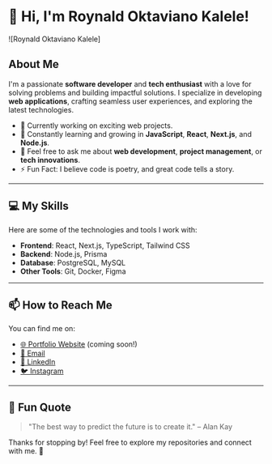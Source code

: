 # 👋 Hi, I'm Roynald Oktaviano Kalele!

![Roynald Oktaviano Kalele]

## About Me
I'm a passionate **software developer** and **tech enthusiast** with a love for solving problems and building impactful solutions. I specialize in developing **web applications**, crafting seamless user experiences, and exploring the latest technologies.

- 🔭 Currently working on exciting web projects.
- 🌱 Constantly learning and growing in **JavaScript**, **React**, **Next.js**, and **Node.js**.
- 💬 Feel free to ask me about **web development**, **project management**, or **tech innovations**.
- ⚡ Fun Fact: I believe code is poetry, and great code tells a story. 

---

## 💻 My Skills
Here are some of the technologies and tools I work with:
- **Frontend**: React, Next.js, TypeScript, Tailwind CSS
- **Backend**: Node.js, Prisma
- **Database**: PostgreSQL, MySQL
- **Other Tools**: Git, Docker, Figma

---

## 📫 How to Reach Me
You can find me on:
- [🌐 Portfolio Website](#) (coming soon!)
- [📧 Email](mailto:roynald.oktaviano@example.com)
- [💼 LinkedIn](https://www.instagram.com/roynald.ok/)
- [🐦 Instagram](https://twitter.com/roynaldkalele) 

---


## 🌟 Fun Quote
> "The best way to predict the future is to create it." – Alan Kay

Thanks for stopping by! Feel free to explore my repositories and connect with me. 🚀
